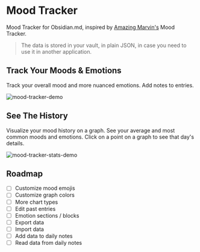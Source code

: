 # Mood Tracker
Mood Tracker for Obsidian.md, inspired by [Amazing Marvin's](https://amazingmarvin.com/) Mood Tracker.

> The data is stored in your vault, in plain JSON, in case you need to use it in another application. 

## Track Your Moods & Emotions
Track your overall mood and more nuanced emotions.
Add notes to entries.

![mood-tracker-demo](https://user-images.githubusercontent.com/36126057/235359413-ab006f61-9b13-4a2c-934a-e4b5f5d554f5.gif)


## See The History
Visualize your mood history on a graph.
See your average and most common moods and emotions.
Click on a point on a graph to see that day's details.

![mood-tracker-stats-demo](https://user-images.githubusercontent.com/36126057/235359375-14337714-6e4b-440a-81a3-fbe42bbeb4c2.gif)


## Roadmap
- [ ] Customize mood emojis
- [ ] Customize graph colors
- [ ] More chart types
- [ ] Edit past entries
- [ ] Emotion sections / blocks
- [ ] Export data
- [ ] Import data
- [ ] Add data to daily notes
- [ ] Read data from daily notes
